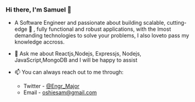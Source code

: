 ### Hi there, I'm Samuel 👋
- A Software Engineer and passionate about building scalable, cutting-edge 💪 , fully functional and robust applications, with the lmost demanding technologies to solve your problems, I also loveto pass my knowledge accross.

- 💬 Ask me about Reactjs,Nodejs, Expressjs, Nodejs, JavaScript,MongoDB and I will be happy to assist
- 📫 You can always reach out to me through:
    - Twitter - [@Engr_Major](https://twitter.com/Engr_Major)
    - Email - [oshiesam@gmail.com](mailto:oshiesam@gmail.com)
